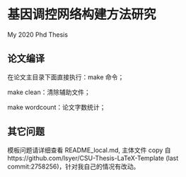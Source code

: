# 基因调控网络构建方法研究

My 2020 Phd Thesis

## 论文编译

在论文主目录下面直接执行：make 命令；

make clean：清除辅助文件；

make wordcount：论文字数统计；

## 其它问题

模板问题请详细查看 README_local.md, 主体文件 copy 自https://github.com/lsyer/CSU-Thesis-LaTeX-Template (last commit:2758256)，针对我自己的情况有改动。
